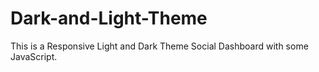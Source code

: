 # Dark-and-Light-Theme
This is a Responsive Light and Dark Theme Social Dashboard with some JavaScript.
